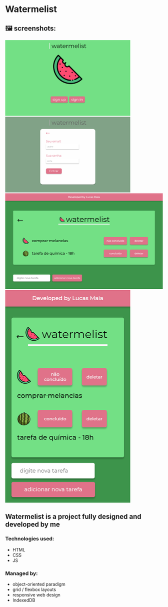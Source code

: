 # Watermelist

## &#128444; screenshots:
<img src="./designs/readme/landing-page.png" width="400px"></img>
<img src="./designs/readme/landing-page-form.png" width="400px"></img>
<img src="./designs/readme/main-page.png" width="800px"></img>
<img src="./designs/readme/mobile.png" width="400px"></img>

## Watermelist is a project fully designed and developed by me

### Technologies used:
- HTML
- CSS
- JS

### Managed by:
- object-oriented paradigm
- grid / flexbox layouts
- responsive web design
- IndexedDB
